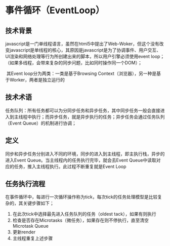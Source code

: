 # 事件循环（EventLoop）

## 技术背景

​	javascript是一门单线程语言，虽然在html5中提出了Web-Woker，但这个没有改变javascript是单线程的核心，其原因是javascript是为了协调事件、用户交互、UI渲染和网络处理等行为所创建出来的脚本，所以用户引擎必须使用event loop；（如果多线程，会带来复杂的同步问题，比如同时操作同一个DOM）；

​	其Event loop分为两类：一类是基于Browsing Context（浏览器），另一种是基于Worker，两者是独立运行的

## 技术术语

任务队列：所有任务都可以为分同步任务和异步任务，其中同步任务一般会直接进入到主线程中执行；而异步任务，就是异步执行的任务；异步任务会通过任务队列（Event Queue）的机制进行协调；

## 定义

​	同步和异步任务分别进入不同的环境，同步的进入到主线程，即主执行栈，异步的进入Event Queue。当主线程内的任务执行完毕，就会去Event Queue中读取对应的任务，推入主线程执行。此过程不断重复就是Event Loop

## 任务执行流程

​	在事件循环中，每进行一次循环操作称为tick，每次tick的任务处理模型是比较复杂的，其关键步骤如下；

1. 在此次tick中选择最先进入任务队列的任务（oldest tack），如果有则执行
2. 检查是否存在Microtasks（微任务），如果存在则不停执行，直至清空Microtask Queue
3. 更新render
4. 主线程重复上述步骤

